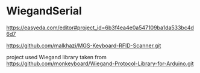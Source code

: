 # WiegandSerial

https://easyeda.com/editor#project_id=6b3f4ea4e0a547109ba1da533bc4d6d7

https://github.com/malkhazi/MGS-Keyboard-RFID-Scanner.git

project used Wiegand library taken from https://github.com/monkeyboard/Wiegand-Protocol-Library-for-Arduino.git
